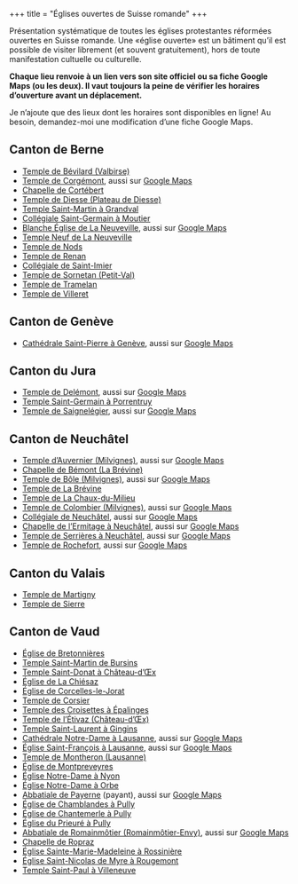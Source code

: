 +++
title = "Églises ouvertes de Suisse romande"
+++

Présentation systématique de toutes les églises protestantes réformées ouvertes en Suisse romande.
Une «église ouverte» est un bâtiment qu’il est possible de visiter librement (et souvent gratuitement), hors de toute manifestation cultuelle ou culturelle.

**Chaque lieu renvoie à un lien vers son site officiel ou sa fiche Google Maps (ou les deux).
Il vaut toujours la peine de vérifier les horaires d’ouverture avant un déplacement.**

Je n’ajoute que des lieux dont les horaires sont disponibles en ligne!
Au besoin, demandez-moi une modification d’une fiche Google Maps.

## Canton de Berne

- [Temple de Bévilard (Valbirse)](https://visitedeglise.ch/lieux/lieux-par-region/jura/039-bevilard-temple)
- [Temple de Corgémont](https://visitedeglise.ch/lieux/lieux-par-region/jura/066-corgemont-temple), aussi sur [Google Maps](https://goo.gl/maps/c1wEDyfGcsN6ygW79)
- [Chapelle de Cortébert](https://goo.gl/maps/nrCxTvSsRBUDAasL6)
- [Temple de Diesse (Plateau de Diesse)](https://visitedeglise.ch/lieux/lieux-par-region/jura/075-diesse-temple)
- [Temple Saint-Martin à Grandval](https://visitedeglise.ch/lieux/lieux-par-region/jura/093-grandval-temple)
- [Collégiale Saint-Germain à Moutier](https://visitedeglise.ch/lieux/lieux-par-region/jura/181-moutier-collegiale-st-germain)
- [Blanche Église de La Neuveville](https://paref2520.ch/histoire-de-la-blanche-eglise/), aussi sur [Google Maps](https://goo.gl/maps/MgwUjzmTL5kuZD969)
- [Temple Neuf de La Neuveville](https://visitedeglise.ch/lieux/lieux-par-region/jura/141-la-neuveville-temple-neuf-aussi-temple-du-bas-ou-temple-du-lac)
- [Temple de Nods](https://visitedeglise.ch/lieux/lieux-par-region/jura/194-nods-temple)
- [Temple de Renan](https://visitedeglise.ch/lieux/lieux-par-region/jura/213-renan-temple)
- [Collégiale de Saint-Imier](https://www.referguel.ch/paroisses/Saint-Imier/histoire-du-lieu/)
- [Temple de Sornetan (Petit-Val)](https://visitedeglise.ch/lieux/lieux-par-region/jura/247-sornetan-temple)
- [Temple de Tramelan](https://visitedeglise.ch/lieux/lieux-par-region/jura/271-tramelan-temple)
- [Temple de Villeret](https://visitedeglise.ch/lieux/lieux-par-region/jura/271-tramelan-temple)

## Canton de Genève

- [Cathédrale Saint-Pierre à Genève](https://www.cathedrale-geneve.ch/), aussi sur [Google Maps](https://maps.app.goo.gl/48oNgLR1JBiTodF68)

## Canton du Jura

- [Temple de Delémont](https://visitedeglise.ch/lieux/lieux-par-ordre-alphabetique/lieux-a-e/071-delemont-temple), aussi sur [Google Maps](https://goo.gl/maps/cN9rrFmJZb8qCMyh6)
- [Temple Saint-Germain à Porrentruy](https://visitedeglise.ch/lieux/lieux-par-region/jura/208-porrentruy-temple)
- [Temple de Saignelégier](https://www.egliserefju.ch/franches-montagnes/nos-batiments/le-temple-et-la-maison-de-paroisse/), aussi sur [Google Maps](https://goo.gl/maps/viYF87qBiZgzxhc59)

## Canton de Neuchâtel

- [Temple d’Auvernier (Milvignes)](https://www.eren.ch/barc/batiments/temple-auvernier/), aussi sur [Google Maps](https://goo.gl/maps/9Ps8VEAMCm8UYMyi8)
- [Chapelle de Bémont (La Brévine)](https://maps.app.goo.gl/iRS6fE7s9YmemceR8)
- [Temple de Bôle (Milvignes)](https://www.eren.ch/barc/batiments/temple-de-bole/), aussi sur [Google Maps](https://goo.gl/maps/LRJUxafhPUtXfCdy7)
- [Temple de La Brévine](https://maps.app.goo.gl/iRS6fE7s9YmemceR8)
- [Temple de La Chaux-du-Milieu](https://maps.app.goo.gl/KWT1C4JUkkWBETAk9)
- [Temple de Colombier (Milvignes)](https://www.eren.ch/barc/batiments/temple-de-colombier/), aussi sur [Google Maps](https://goo.gl/maps/3KSuvNTqXsdSFmnc9)
- [Collégiale de Neuchâtel](https://www.eren.ch/neuchatel/culture/patrimoine-architectural/collegiale/), aussi sur [Google Maps](https://goo.gl/maps/AaW6UsQMm5XD74wn9)
- [Chapelle de l’Ermitage à Neuchâtel](https://www.eren.ch/neuchatel/culture/patrimoine-architectural/chapelle-ermitage/), aussi sur [Google Maps](https://goo.gl/maps/TD4XHCxYnDtBT43Q7)
- [Temple de Serrières à Neuchâtel](https://www.eren.ch/neuchatel/culture/patrimoine-architectural/temple-de-serrieres/), aussi sur [Google Maps](https://goo.gl/maps/17mX5E5Ayxrp9ML99)
- [Temple de Rochefort](https://www.eren.ch/barc/batiments/temple-de-rochefort/), aussi sur [Google Maps](https://goo.gl/maps/3JiykT9va9uc1P3u6)

## Canton du Valais

- [Temple de Martigny](https://coudedurhone.erev.ch/vitraux-hans-erni/)
- [Temple de Sierre](https://sierre.erev.ch/lieux-de-cultes/)

## Canton de Vaud

- [Église de Bretonnières](https://goo.gl/maps/eW6cudFRW5qXx8mSA)
- [Temple Saint-Martin de Bursins](https://goo.gl/maps/vZHeggbBcopqZNwg9)
- [Temple Saint-Donat à Château-d’Œx](https://www.alpesvaudoises.ch/fr/service-providers/ET-SERVICEPROVIDER-7243)
- [Église de La Chiésaz](https://www.eerv.ch/region/riviera-pays-denhaut/blonay-saint-legier/pratique/vous-cherchez/a-reserver-leglise)
- [Église de Corcelles-le-Jorat](https://maps.app.goo.gl/AcnAfYFvHhGJFuG2A)
- [Temple de Corsier](https://goo.gl/maps/vaiPpzvPnW2rXnoE9)
- [Temple des Croisettes à Épalinges](https://goo.gl/maps/PYuPeJHwiAaj22rQ7)
- [Temple de l’Étivaz (Château-d’Œx)](https://www.alpesvaudoises.ch/fr/service-providers/ET-SERVICEPROVIDER-9999)
- [Temple Saint-Laurent à Gingins](https://goo.gl/maps/GKk9iTrCU3aFr23x8)
- [Cathédrale Notre-Dame à Lausanne](http://www.cathedrale-lausanne.ch/), aussi sur [Google Maps](https://goo.gl/maps/SrgrMssxtvzvoCGN8)
- [Église Saint-François à Lausanne](https://www.sainf.ch/), aussi sur [Google Maps](https://goo.gl/maps/YWWMGmKMKcYfcdM59)
- [Temple de Montheron (Lausanne)](https://www.eerv.ch/region/les-chamberonnes/le-haut-talent/eglises/ancienne-abbaye-de-montheron-et-temple-actuel)
- [Église de Montpreveyres](https://maps.app.goo.gl/FL6yj3X34ERMisbU8)
- [Église Notre-Dame à Nyon](https://goo.gl/maps/s4ucyTMVkY75YsrC6)
- [Église Notre-Dame à Orbe](https://goo.gl/maps/s4ucyTMVkY75YsrC6)
- [Abbatiale de Payerne](https://www.abbatiale-payerne.ch/) (payant), aussi sur [Google Maps](https://maps.app.goo.gl/11tNE5ZvUz3QmTsS9)
- [Église de Chamblandes à Pully](https://maps.app.goo.gl/V3SnNMSkv447LM9D9)
- [Église de Chantemerle à Pully](https://maps.app.goo.gl/MD8yatfBidCwaPgU6)
- [Église du Prieuré à Pully](https://maps.app.goo.gl/VqVK7hanx5hWp7Qg7)
- [Abbatiale de Romainmôtier (Romainmôtier-Envy)](https://www.yverdonlesbainsregion.ch/fr/P650/abbatiale-de-romainmotier), aussi sur [Google Maps](https://goo.gl/maps/R6ybkhDWEVD5YLkYA)
- [Chapelle de Ropraz](https://maps.app.goo.gl/yBTtFFq82xF1DpLm9)
- [Église Sainte-Marie-Madeleine à Rossinière](https://www.alpesvaudoises.ch/fr/service-providers/ET-SERVICEPROVIDER-9998)
- [Église Saint-Nicolas de Myre à Rougemont](https://www.alpesvaudoises.ch/fr/service-providers/ET-SERVICEPROVIDER-9747)
- [Temple Saint-Paul à Villeneuve](https://goo.gl/maps/4y76RSx4Z15U8aLS9)
